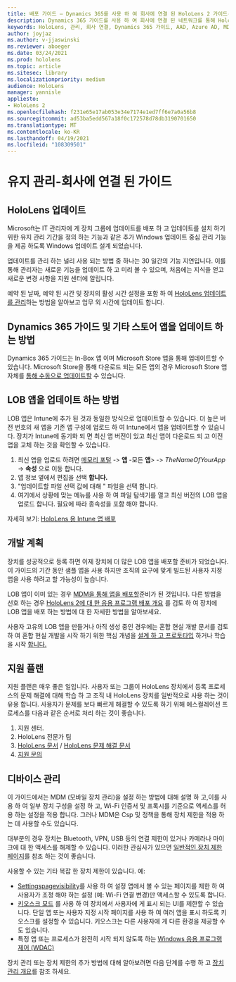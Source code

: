 ```yaml
---
title: 배포 가이드 – Dynamics 365를 사용 하 여 회사에 연결 된 HoloLens 2 가이드-유지 관리
description: Dynamics 365 가이드를 사용 하 여 회사에 연결 된 네트워크를 통해 HoloLens 2 장치를 유지 관리 하는 방법을 알아봅니다.
keywords: HoloLens, 관리, 회사 연결, Dynamics 365 가이드, AAD, Azure AD, MDM, 모바일 장치 관리
author: joyjaz
ms.author: v-jjaswinski
ms.reviewer: aboeger
ms.date: 03/24/2021
ms.prod: hololens
ms.topic: article
ms.sitesec: library
ms.localizationpriority: medium
audience: HoloLens
manager: yannisle
appliesto:
- HoloLens 2
ms.openlocfilehash: f231e65e17ab053e34e7174e1ed7ff6e7a0a56b8
ms.sourcegitcommit: ad53ba5edd567a18f0c172578d78db3190701650
ms.translationtype: MT
ms.contentlocale: ko-KR
ms.lasthandoff: 04/19/2021
ms.locfileid: "108309501"
---
```

# <a name="maintain---corporate-connected-guide"></a>유지 관리-회사에 연결 된 가이드

## <a name="update-hololens"></a>HoloLens 업데이트

Microsoft는 IT 관리자에 게 장치 그룹에 업데이트를 배포 하 고 업데이트를 설치 하기 위한 유지 관리 기간을 정의 하는 기능과 같은 추가 Windows 업데이트 중심 관리 기능을 제공 하도록 Windows 업데이트 설계 되었습니다.

업데이트를 관리 하는 널리 사용 되는 방법 중 하나는 30 일간의 기능 지연입니다. 이를 통해 관리자는 새로운 기능을 업데이트 하 고 미리 볼 수 있으며, 처음에는 지식을 얻고 새로운 변경 사항을 지원 센터에 알립니다.

예약 된 날짜, 예약 된 시간 및 장치의 활성 시간 설정을 포함 하 여 [HoloLens 업데이트를 관리](https://docs.microsoft.com/hololens/hololens-updates)하는 방법을 알아보고 업무 외 시간에 업데이트 합니다.

## <a name="how-to-update-dynamics-365-guides-and-other-store-apps"></a>Dynamics 365 가이드 및 기타 스토어 앱을 업데이트 하는 방법

Dynamics 365 가이드는 In-Box 앱 이며 Microsoft Store 앱을 통해 업데이트할 수 있습니다. Microsoft Store을 통해 다운로드 되는 모든 앱의 경우 Microsoft Store 앱 자체를 [통해 수동으로 업데이트할](https://docs.microsoft.com/hololens/holographic-store-apps#update-apps) 수 있습니다.

## <a name="how-to-update-lob-apps"></a>LOB 앱을 업데이트 하는 방법

LOB 앱은 Intune에 추가 된 것과 동일한 방식으로 업데이트할 수 있습니다. 더 높은 버전 번호의 새 앱을 기존 앱 구성에 업로드 하 여 Intune에서 앱을 업데이트할 수 있습니다. 장치가 Intune에 동기화 되 면 최신 앱 버전이 있고 최신 앱이 다운로드 되 고 이전 앱을 교체 하는 것을 확인할 수 있습니다.

1. 최신 앱을 업로드 하려면 [메모리 포털](https://endpoint.microsoft.com/#home)  ->  **앱** -모든 **앱**>  ->  *TheNameOfYourApp*  ->  **속성** 으로 이동 합니다.
2. 앱 정보 옆에서 편집을 선택 **합니다.**
3. &quot;업데이트할 파일 선택 값에 대해 &quot; 파일을 선택 합니다.
4. 여기에서 상황에 맞는 메뉴를 사용 하 여 파일 탐색기를 열고 최신 버전의 LOB 앱을 업로드 합니다. 필요에 따라 종속성을 포함 해야 합니다.

자세히 보기: [HoloLens 용 Intune 앱 배포](https://docs.microsoft.com/hololens/app-deploy-intune)

## <a name="development-plan"></a>개발 계획

장치를 성공적으로 등록 하면 이제 장치에 더 많은 LOB 앱을 배포할 준비가 되었습니다. 이 가이드의 기간 동안 샘플 앱을 사용 하지만 조직의 요구에 맞게 빌드된 사용자 지정 앱을 사용 하려고 할 가능성이 높습니다.

LOB 앱이 이미 있는 경우 [MDM을 통해 앱을 배포할](https://docs.microsoft.com/hololens/app-deploy-intune)준비가 된 것입니다. 다른 방법을 선호 하는 경우 [HoloLens 2에 대 한 응용 프로그램 배포 개요](https://docs.microsoft.com/hololens/app-deploy-overview) 를 검토 하 여 장치에 LOB 앱을 배포 하는 방법에 대 한 자세한 방법을 알아보세요.

사용자 고유의 LOB 앱을 만들거나 아직 생성 중인 경우에는 혼합 현실 개발 문서를 검토 하 여 혼합 현실 개발을 시작 하기 위한 핵심 개념을 [설계 하 고 프로토타입](https://docs.microsoft.com/windows/mixed-reality/design/design) 하거나 학습을 시작 [합니다.](https://docs.microsoft.com/windows/mixed-reality/discover/get-started-with-mr)

## <a name="support-plan"></a>지원 플랜

지원 플랜은 매우 좋은 일입니다. 사용자 또는 그룹이 HoloLens 장치에서 등록 프로세스의 문제 해결에 대해 학습 하 고 조직 내 HoloLens 장치를 일반적으로 사용 하는 것이 유용 합니다. 사용자가 문제를 보다 빠르게 해결할 수 있도록 하기 위해 에스컬레이션 프로세스를 다음과 같은 순서로 처리 하는 것이 좋습니다.

1. 지원 센터.
2. HoloLens 전문가 팀
3. [HoloLens 문서](https://docs.microsoft.com/hololens/)  /  [HoloLens 문제 해결 문서](https://docs.microsoft.com/hololens/hololens-troubleshooting)
4. [지원 문의](https://support.serviceshub.microsoft.com/supportforbusiness/create?sapId=e9391227-fa6d-927b-0fff-f96288631b8f)

## <a name="device-management"></a>디바이스 관리

이 가이드에서는 MDM (모바일 장치 관리)을 설정 하는 방법에 대해 설명 하 고,이를 사용 하 여 일부 장치 구성을 설정 하 고, Wi-Fi 인증서 및 프록시를 기준으로 액세스를 허용 하는 설정을 적용 합니다. 그러나 MDM은 Csp 및 정책을 통해 장치 제한을 적용 하는 데 사용할 수도 있습니다.

대부분의 경우 장치는 Bluetooth, VPN, USB 등의 연결 제한이 있거나 카메라나 마이크에 대 한 액세스를 해제할 수 있습니다. 이러한 관심사가 있으면 [일반적인 장치 제한 페이지](https://docs.microsoft.com/hololens/hololens-common-device-restrictions)를 참조 하는 것이 좋습니다.

사용할 수 있는 기타 복잡 한 장치 제한이 있습니다. 예:

- [Settingspagevisibility](https://docs.microsoft.com/hololens/settings-uri-list)를 사용 하 여 설정 앱에서 볼 수 있는 페이지를 제한 하 여 사용자가 조정 해야 하는 설정 (예: Wi-Fi 연결 변경)만 액세스할 수 있도록 합니다.
- [키오스크 모드](https://docs.microsoft.com/hololens/hololens-kiosk) 를 사용 하 여 장치에서 사용자에 게 표시 되는 UI를 제한할 수 있습니다. 단일 앱 또는 사용자 지정 시작 페이지를 사용 하 여 여러 앱을 표시 하도록 키오스크를 설정할 수 있습니다. 키오스크는 다른 사용자에 게 다른 환경을 제공할 수도 있습니다.
- 특정 앱 또는 프로세스가 완전히 시작 되지 않도록 하는 [Windows 응용 프로그램 제어 (WDAC)](https://docs.microsoft.com/hololens/windows-defender-application-control-wdac)

장치 관리 또는 장치 제한의 추가 방법에 대해 알아보려면 다음 단계를 수행 하 고 [장치 관리 개요](https://docs.microsoft.com/hololens/hololens-csp-policy-overview)를 참조 하세요.





